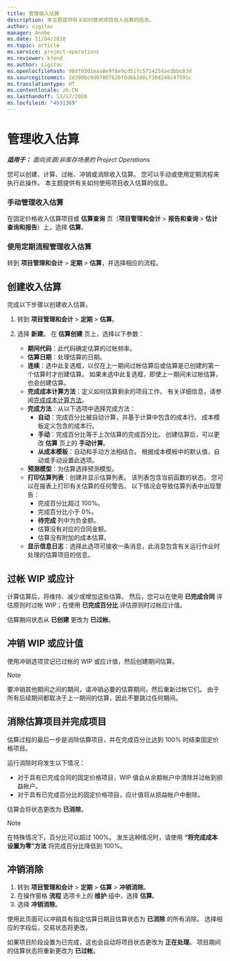 ```yaml
---
title: 管理收入估算
description: 本主题提供有关如何使用项目收入估算的信息。
author: sigitac
manager: Annbe
ms.date: 11/04/2020
ms.topic: article
ms.service: project-operations
ms.reviewer: kfend
ms.author: sigitac
ms.openlocfilehash: 98df0301eaa8e9f8e9cd51fc5714254ae3bbc83d
ms.sourcegitcommit: 2d399bc9d07807626f0d6b2d0cf304240c47591c
ms.translationtype: HT
ms.contentlocale: zh-CN
ms.lasthandoff: 11/17/2020
ms.locfileid: "4531369"
---
```

# <a name="manage-revenue-estimates"></a>管理收入估算

_**适用于：** 面向资源/非库存场景的 Project Operations_

您可以创建、计算、过帐、冲销或消除收入估算。 您可以手动或使用定期流程来执行此操作。 本主题提供有关如何使用项目收入估算的信息。

### <a name="manage-revenue-estimates-manually"></a>手动管理收入估算

在固定价格收入估算项目或 **估算查询** 页（**项目管理和会计** > **报告和查询** > **估计查询和报告**）上，选择 **估算**。

### <a name="manage-revenue-estimates-using-a-periodic-process"></a>使用定期流程管理收入估算

转到 **项目管理和会计** > **定期** > **估算**，并选择相应的流程。

## <a name="create-a-revenue-estimate"></a>创建收入估算

完成以下步骤以创建收入估算。 

1. 转到 **项目管理和会计** > **定期** > **估算**。
2. 选择 **新建**。 在 **估算创建** 页上，选择以下参数：

   - **期间代码**：此代码确定估算的过帐频率。
   - **估算日期**：处理估算的日期。
   - **连续**：选中此复选框，以仅在上一期间过帐估算后或估算是已创建的第一个估算时才创建估算。 如果未选中此复选框，即使上一期间未过帐估算，也会创建估算。
   - **完成成本计算方法**：定义如何估算剩余的项目工作。 有关详细信息，请参阅[完成成本计算方法](cost-complete-methods.md)。
   - **完成方法**：从以下选项中选择完成方法：
     - **自动**：完成百分比被自动计算，并基于计算中包含的成本行。 成本模板定义包含的成本行。
     - **手动**：完成百分比等于上次估算的完成百分比。 创建估算后，可以更改 **估算** 页上的 **手动计算**。
     - **从成本模板**：自动和手动方法相结合。 根据成本模板中的默认值，自动或手动设置此选项。
   - **预测模型**：为估算选择预测模型。
   - **打印估算列表**：创建并显示估算列表。 该列表包含当前函数的状态。 您可以在报表上打印有关估算的任何警告。 以下情况会导致估算列表中出现警告：
     - 完成百分比超过 100%。
     - 完成百分比小于 0%。
     - **待完成** 列中为负金额。
     - 估算没有对应的合同金额。
     - 估算没有附加的成本估算。
   - **显示信息日志**：选择此选项可接收一条消息，此消息包含有关运行作业时处理的估算项目的信息。


## <a name="post-wip-or-accruals"></a>过帐 WIP 或应计

计算估算后，将维持、减少或增加这些估算。 然后，您可以在使用 **已完成合同** 评估原则时过帐 WIP；在使用 **已完成百分比** 评估原则时过帐应计值。
  
估算期间状态从 **已创建** 更改为 **已过帐**。

## <a name="reverse-wip-or-accruals"></a>冲销 WIP 或应计值

使用冲销选项贷记已过帐的 WIP 或应计值，然后创建期间估算。

> [!NOTE]
> 要冲销其他期间之间的期间，请冲销必要的估算期间，然后重新过帐它们。 由于所有后续期间都取决于上一期间的估算，因此不要跳过任何期间。

## <a name="eliminate-the-estimate-project-and-finish-the-project"></a>消除估算项目并完成项目

估算过程的最后一步是消除估算项目，并在完成百分比达到 100% 时结束固定价格项目。

运行消除时将发生以下情况：

- 对于具有已完成合同的固定价格项目，WIP 值会从余额帐户中清除并过帐到损益帐户。
- 对于具有已完成百分比的固定价格项目，应计值将从损益帐户中删除。

估算会将状态更改为 **已消除**。

> [!NOTE]
> 在特殊情况下，百分比可以超过 100%。 发生这种情况时，请使用 **“将完成成本设置为零”方法** 将完成百分比降低到 100%。

## <a name="reverse-elimination"></a>冲销消除

1. 转到 **项目管理和会计** > **定期** > **估算** > **冲销消除**。 
2. 在操作窗格 **流程** 选项卡上的 **维护** 组中，选择 **估算**。 
3. 选择 **冲销消除**。

使用此页面可以冲销具有指定估算日期且估算状态为 **已消除** 的所有消除。 选择相应的字段后，交易状态将更改。

如果项目阶段设置为已完成，这也会自动将项目状态更改为 **正在处理**。 项目期间的估算状态将重新更改为 **已过帐**。
